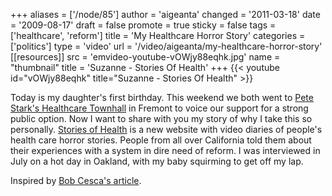 +++
aliases = ['/node/85']
author = 'aigeanta'
changed = '2011-03-18'
date = '2009-08-17'
draft = false
promote = true
sticky = false
tags = ['healthcare', 'reform']
title = 'My Healthcare Horror Story'
categories = ['politics']
type = 'video'
url = '/video/aigeanta/my-healthcare-horror-story'
[[resources]]
  src = 'emvideo-youtube-vOWjy88eqhk.jpg'
  name = "thumbnail"
  title = 'Suzanne - Stories Of Health'
+++
{{< youtube id="vOWjy88eqhk" title="Suzanne - Stories Of Health" >}}

Today is my daughter's first birthday. This weekend we both went to <a href="http://www.dailykos.com/storyonly/2009/8/16/767385/-Videos-outside-of-Pete-Starks-Healthcare-TownhallAn-activist-is-born">Pete Stark's Healthcare Townhall</a> in Fremont to voice our support for a strong public option. Now I want to share with you my story of why I take this so personally. <a href="http://storiesofhealth.org/video/11">Stories of Health</a> is a new website with video diaries of people's health care horror stories. People from all over California told them about their experiences with a system in dire need of reform. I was interviewed in July on a hot day in Oakland, with my baby squirming to get off my lap.



Inspired by <a href="http://www.huffingtonpost.com/bob-cesca/listen-all-yall-its-a-rep_b_631380.html">Bob Cesca's article</a>.
